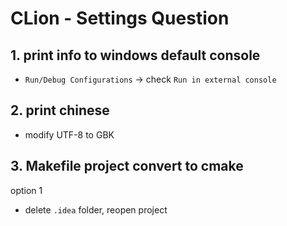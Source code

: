 # CLion - Settings Question

## 1. print info to windows default console

- `Run/Debug Configurations` $\longrightarrow$  check `Run in external console`

## 2. print chinese

- modify UTF-8 to GBK

## 3. Makefile project convert to cmake

option 1

- delete `.idea` folder, reopen project
